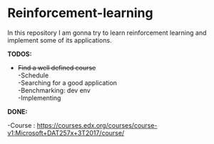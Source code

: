 # Reinforcement-learning
In this repository I am gonna try to learn reinforcement learning and implement some of its applications.

**TODOS:**


- ~~Find a well defined course~~ </br>
-Schedule </br>
-Searching for a good application </br>
-Benchmarking: dev env </br>
-Implementing </br>


**DONE:**

-Course : https://courses.edx.org/courses/course-v1:Microsoft+DAT257x+3T2017/course/

